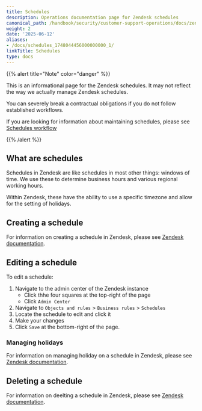 ```yaml
---
title: Schedules
description: Operations documentation page for Zendesk schedules
canonical_path: /handbook/security/customer-support-operations/docs/zendesk/schedules
weight: 2
date: '2025-06-12'
aliases:
- /docs/schedules_1748044456000000000_1/
linkTitle: Schedules
type: docs
---
```


{{% alert title="Note" color="danger" %}}

This is an informational page for the Zendesk schedules. It may not reflect the way we actually manage Zendesk schedules.

You can severely break a contractual obligations if you do not follow established workflows.

If you are looking for information about maintaining schedules, please see [Schedules workflow](../../workflows/zendesk/schedules)

{{% /alert %}}

## What are schedules

Schedules in Zendesk are like schedules in most other things: windows of time. We use these to determine business hours and various regional working hours.

Within Zendesk, these have the ability to use a specific timezone and allow for the setting of holidays.

## Creating a schedule

For information on creating a schedule in Zendesk, please see [Zendesk documentation](https://support.zendesk.com/hc/en-us/articles/4408842938522-Setting-your-schedule-with-business-hours-and-holidays#topic_5tx_m3d_np).

## Editing a schedule

To edit a schedule:

1. Navigate to the admin center of the Zendesk instance
   - Click thhe four squares at the top-right of the page
   - Click `Admin Center`
1. Navigate to `Objects and rules` > `Business rules` > `Schedules`
1. Locate the schedule to edit and click it
1. Make your changes
1. Click `Save` at the bottom-right of the page.

### Managing holidays

For information on managing holiday on a schedule in Zendesk, please see [Zendesk documentation](https://support.zendesk.com/hc/en-us/articles/4408842938522-Setting-your-schedule-with-business-hours-and-holidays#topic_m5t_mt2_jq).

## Deleting a schedule

For information on deelting a schedule in Zendesk, please see [Zendesk documentation](https://support.zendesk.com/hc/en-us/articles/4408842938522-Setting-your-schedule-with-business-hours-and-holidays#topic_hnx_fpz_ls).
